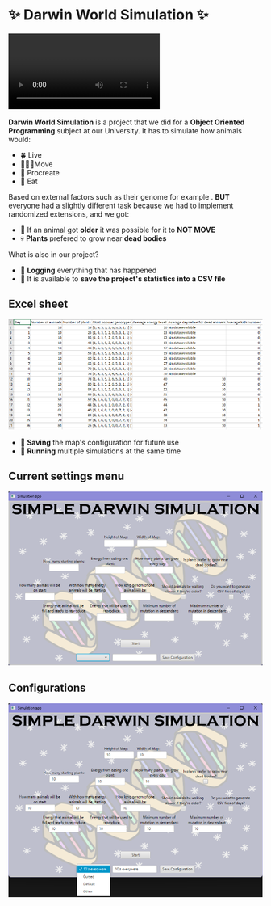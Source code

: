 # ✨ Darwin World Simulation ✨

<video controls src="video.mp4" title="Title"></video>

**Darwin World Simulation** is a project that we did for a **Object Oriented Programming** subject at our University. 
It has to simulate how animals would: 
* 🍀 Live 
* 🚶‍♂️‍➡️Move 
* 💌 Procreate 
* 🥦 Eat

Based on external factors such as their genome for example . 
**BUT** everyone had a slightly different task because we had to implement randomized extensions, and we got:
* 🧓 If an animal got **older** it was possible for it to **NOT MOVE**
* 💀 **Plants** prefered to grow near **dead bodies**

What is also in our project?
* 💬 **Logging** everything that has happened
* 📁 It is available to **save the project's statistics into a CSV file**
## Excel sheet

![excel](public/excel.png)

* 💾 **Saving** the map's configuration for future use
* 🏃 **Running**  multiple simulations at the same time

## Current settings menu

![settings](public/intro.png)

## Configurations

![configurations](public/saving_configuration.png)